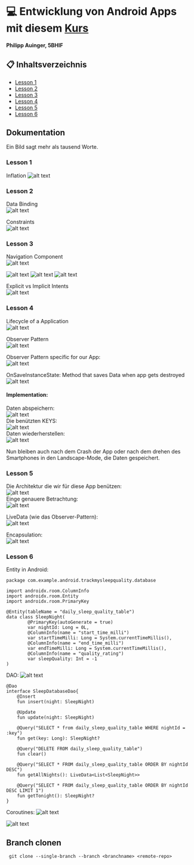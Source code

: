 # :computer: Entwicklung von Android Apps mit diesem [Kurs](https://classroom.udacity.com/courses/ud9012)
#### Philipp Auinger, 5BHIF

## :clipboard: Inhaltsverzeichnis
 - [Lesson 1](https://github.com/1920-5bhif-nvs/1920-5bhif-nvs-udacity-labs-philippAuinger#lesson-1)
 - [Lesson 2](https://github.com/1920-5bhif-nvs/1920-5bhif-nvs-udacity-labs-philippAuinger#lesson-2)
 - [Lesson 3](https://github.com/1920-5bhif-nvs/1920-5bhif-nvs-udacity-labs-philippAuinger#lesson-3)
 - [Lesson 4](https://github.com/1920-5bhif-nvs/1920-5bhif-nvs-udacity-labs-philippAuinger#lesson-4)
 - [Lesson 5](https://github.com/1920-5bhif-nvs/1920-5bhif-nvs-udacity-labs-philippAuinger#lesson-5)
 - [Lesson 6](https://github.com/1920-5bhif-nvs/1920-5bhif-nvs-udacity-labs-philippAuinger#lesson-6)
 
## Dokumentation
Ein Bild sagt mehr als tausend Worte.
### Lesson 1
Inflation
![alt text](https://github.com/1920-5bhif-nvs/1920-5bhif-nvs-udacity-labs-philippAuinger/blob/master/Images/inflation.png)      

### Lesson 2
Data Binding     
![alt text](https://github.com/1920-5bhif-nvs/1920-5bhif-nvs-udacity-labs-philippAuinger/blob/master/Images/databinding.png)      

Constraints     
![alt text](https://github.com/1920-5bhif-nvs/1920-5bhif-nvs-udacity-labs-philippAuinger/blob/master/Images/constraints.png)      

### Lesson 3
Navigation Component     
![alt text](https://github.com/1920-5bhif-nvs/1920-5bhif-nvs-udacity-labs-philippAuinger/blob/master/Images/NavigationComponent.png)      

![alt text](https://github.com/1920-5bhif-nvs/1920-5bhif-nvs-udacity-labs-philippAuinger/blob/master/Images/first.png)
![alt text](https://github.com/1920-5bhif-nvs/1920-5bhif-nvs-udacity-labs-philippAuinger/blob/master/Images/second.png)
![alt text](https://github.com/1920-5bhif-nvs/1920-5bhif-nvs-udacity-labs-philippAuinger/blob/master/Images/third.png)

Explicit vs Implicit Intents         
![alt text](https://github.com/1920-5bhif-nvs/1920-5bhif-nvs-udacity-labs-philippAuinger/blob/master/Images/explicitVsImplicit.png)   
### Lesson 4

Lifecycle of a Application         
![alt text](https://github.com/1920-5bhif-nvs/1920-5bhif-nvs-udacity-labs-philippAuinger/blob/master/Images/lifecycle.png)      

Observer Pattern      
![alt text](https://github.com/1920-5bhif-nvs/1920-5bhif-nvs-udacity-labs-philippAuinger/blob/master/Images/observer.png) 

Observer Pattern specific for our App:       
![alt text](https://github.com/1920-5bhif-nvs/1920-5bhif-nvs-udacity-labs-philippAuinger/blob/master/Images/observerForApp.png)     

OnSaveInstanceState: Method that saves Data when app gets destroyed
![alt text](https://github.com/1920-5bhif-nvs/1920-5bhif-nvs-udacity-labs-philippAuinger/blob/master/Images/onSaveInstanceState.png)     

#### Implementation:         
Daten abspeichern:       
![alt text](https://github.com/1920-5bhif-nvs/1920-5bhif-nvs-udacity-labs-philippAuinger/blob/master/Images/save.PNG)          
Die benützten KEYS:        
![alt text](https://github.com/1920-5bhif-nvs/1920-5bhif-nvs-udacity-labs-philippAuinger/blob/master/Images/keys.PNG)            
Daten wiederherstellen:       
![alt text](https://github.com/1920-5bhif-nvs/1920-5bhif-nvs-udacity-labs-philippAuinger/blob/master/Images/restore.PNG)   
           

Nun bleiben auch nach dem Crash der App oder nach dem drehen des Smartphones in den Landscape-Mode, die Daten gespeichert.

### Lesson 5

Die Architektur die wir für diese App benützen:       
![alt text](https://github.com/1920-5bhif-nvs/1920-5bhif-nvs-udacity-labs-philippAuinger/blob/master/Images/viewModel.png)         
Einge genauere Betrachtung:       
![alt text](https://github.com/1920-5bhif-nvs/1920-5bhif-nvs-udacity-labs-philippAuinger/blob/master/Images/genauererBetrachtung.png)          

LiveData (wie das Observer-Pattern):       
![alt text](https://github.com/1920-5bhif-nvs/1920-5bhif-nvs-udacity-labs-philippAuinger/blob/master/Images/liveData.png)      

Encapsulation:           
![alt text](https://github.com/1920-5bhif-nvs/1920-5bhif-nvs-udacity-labs-philippAuinger/blob/master/Images/encapsulation.png)   

### Lesson 6 
Entity in Android: 
```
package com.example.android.trackmysleepquality.database

import androidx.room.ColumnInfo
import androidx.room.Entity
import androidx.room.PrimaryKey

@Entity(tableName = "daily_sleep_quality_table")
data class SleepNight(
        @PrimaryKey(autoGenerate = true)
        var nightId: Long = 0L,
        @ColumnInfo(name = "start_time_milli")
        var startTimeMilli: Long = System.currentTimeMillis(),
        @ColumnInfo(name = "end_time_milli")
        var endTimeMilli: Long = System.currentTimeMillis(),
        @ColumnInfo(name = "quality_rating")
        var sleepQuality: Int = -1
)
```

DAO: 
![alt text](https://github.com/1920-5bhif-nvs/1920-5bhif-nvs-udacity-labs-philippAuinger/blob/master/Images/DAO.png)    

```
@Dao
interface SleepDatabaseDao{
    @Insert
    fun insert(night: SleepNight)

    @Update
    fun update(night: SleepNight)

    @Query("SELECT * from daily_sleep_quality_table WHERE nightId = :key")
    fun get(key: Long): SleepNight?

    @Query("DELETE FROM daily_sleep_quality_table")
    fun clear()

    @Query("SELECT * FROM daily_sleep_quality_table ORDER BY nightId DESC")
    fun getAllNights(): LiveData<List<SleepNight>>

    @Query("SELECT * FROM daily_sleep_quality_table ORDER BY nightId DESC LIMIT 1")
    fun getTonight(): SleepNight?
}
```

Coroutines:
![alt text](https://github.com/1920-5bhif-nvs/1920-5bhif-nvs-udacity-labs-philippAuinger/blob/master/Images/coroutines.png)  

![alt text](https://github.com/1920-5bhif-nvs/1920-5bhif-nvs-udacity-labs-philippAuinger/blob/master/Images/work.png)  

## Branch clonen
```
 git clone --single-branch --branch <branchname> <remote-repo>
```
